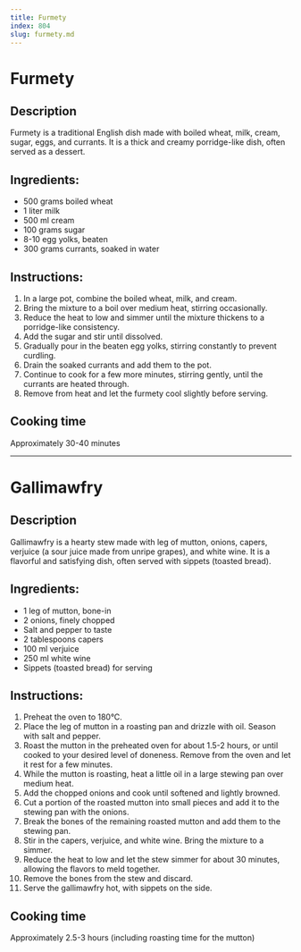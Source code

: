 ```yaml
---
title: Furmety
index: 804
slug: furmety.md
---
```


# Furmety

## Description
Furmety is a traditional English dish made with boiled wheat, milk, cream, sugar, eggs, and currants. It is a thick and creamy porridge-like dish, often served as a dessert.

## Ingredients:
- 500 grams boiled wheat
- 1 liter milk
- 500 ml cream
- 100 grams sugar
- 8-10 egg yolks, beaten
- 300 grams currants, soaked in water

## Instructions:
1. In a large pot, combine the boiled wheat, milk, and cream.
2. Bring the mixture to a boil over medium heat, stirring occasionally.
3. Reduce the heat to low and simmer until the mixture thickens to a porridge-like consistency.
4. Add the sugar and stir until dissolved.
5. Gradually pour in the beaten egg yolks, stirring constantly to prevent curdling.
6. Drain the soaked currants and add them to the pot.
7. Continue to cook for a few more minutes, stirring gently, until the currants are heated through.
8. Remove from heat and let the furmety cool slightly before serving.

## Cooking time
Approximately 30-40 minutes

---

# Gallimawfry

## Description
Gallimawfry is a hearty stew made with leg of mutton, onions, capers, verjuice (a sour juice made from unripe grapes), and white wine. It is a flavorful and satisfying dish, often served with sippets (toasted bread).

## Ingredients:
- 1 leg of mutton, bone-in
- 2 onions, finely chopped
- Salt and pepper to taste
- 2 tablespoons capers
- 100 ml verjuice
- 250 ml white wine
- Sippets (toasted bread) for serving

## Instructions:
1. Preheat the oven to 180°C.
2. Place the leg of mutton in a roasting pan and drizzle with oil. Season with salt and pepper.
3. Roast the mutton in the preheated oven for about 1.5-2 hours, or until cooked to your desired level of doneness. Remove from the oven and let it rest for a few minutes.
4. While the mutton is roasting, heat a little oil in a large stewing pan over medium heat.
5. Add the chopped onions and cook until softened and lightly browned.
6. Cut a portion of the roasted mutton into small pieces and add it to the stewing pan with the onions.
7. Break the bones of the remaining roasted mutton and add them to the stewing pan.
8. Stir in the capers, verjuice, and white wine. Bring the mixture to a simmer.
9. Reduce the heat to low and let the stew simmer for about 30 minutes, allowing the flavors to meld together.
10. Remove the bones from the stew and discard.
11. Serve the gallimawfry hot, with sippets on the side.

## Cooking time
Approximately 2.5-3 hours (including roasting time for the mutton)